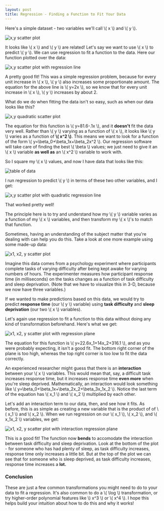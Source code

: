 ```yaml
---
layout: post
title: Regression - Finding a Function to Fit Your Data
---
```


Here's a simple dataset - two variables we'll call \\( x \\) and \\( y \\).

![x,y scatter plot](/images/straight_scatter.png)

It looks like \\( x \\) and \\( y \\) are related! Let's say we want to use \\( x \\) to predict \\( y \\). We can use regression to fit a function to the data. Here our function plotted over the data:

![x,y scatter plot with regression line](/images/straight_line.png)

A pretty good fit! This was a simple regression problem, because for every unit increase in \\( x \\), \\( y \\) also increases some proportionate amount. The equation for the above line is \\( y=2x \\), so we know that for every unit increase in \\( x \\), \\( y \\) increases by about 2.

What do we do when fitting the data isn't so easy, such as when our data looks like this?

![x,y quadratic scatter plot](/images/curve_line.png)

The equation for this function is \\( y=81.6-.1x \\), and it **doesn't** fit the data very well. Rather than \\( y \\) varying as a function of \\( x \\), it looks like \\( y \\) varies as a function of **\\( x^2 \\)**. This means we want to look for a function of the form \\( y=\beta\_0+\beta\_1x+\beta\_2x^2 \\). Our regression software will take care of finding the best \\( \beta \\) values; we just need to give it an \\( x \\) variable **as well as** an \\( x^2 \\) variable to work with.

So I square my \\( x \\) values, and now I have data that looks like this:

![table of data](/images/x_squared_data.png)

I run regression to predict \\( y \\) in terms of these two other variables, and I get:

![x,y scatter plot with quadratic regression line](/images/curve_curve.png)

That worked pretty well!

The principle here is to try and understand how my \\( y \\) variable varies as a function of my \\( x \\) variables, and then transform my \\( x \\)'s to match that function.

Sometimes, having an understanding of the subject matter that you're dealing with can help you do this. Take a look at one more example using some made-up data:

![x1, x2, y scatter plot](/images/scatter_3d.png)

Imagine this data comes from a psychology experiment where participants complete tasks of varying difficulty after being kept awake for varying numbers of hours. The experimenter measures how participant response time (in milliseconds) on the tasks changes as a function of task difficulty and sleep deprivation. (Note that we have to visualize this in 3-D, because we now have three variables.)

If we wanted to make predictions based on this data, we would try to predict **response time** (our \\( y \\) variable) using **task difficulty** and **sleep deprivation** (our two \\( x \\) variables).

Let's again use regression to fit a function to this data without doing any kind of transformation beforehand. Here's what we get:

![x1, x2, y scatter plot with regression plane](/images/straight_plane.png)

The equation for this function is \\( y=22.6x\_1+14x\_2+316.1 \\), and as you were probably expecting, it isn't a good fit. The bottom right corner of the plane is too high, whereas the top right corner is too low to fit the data correctly.

An experienced researcher might guess that there is an **interaction** between your \\( x \\) variables. This would mean that, say, a difficult task increases response time, but it increases response time **even more** when you're sleep deprived. Mathematically, an interaction would look something like \\( y=\beta\_0+\beta\_1x+\beta\_2x\_2+\beta\_3x\_1x\_2 \\). Notice the last term of the equation has \\( x\_1 \\) and \\( x\_2 \\) multiplied by each other.

Let's add an interaction term to our data, then, and see how it fits. As before, this is as simple as creating a new variable that is the product of of \\( x\_1 \\) and \\( x\_2 \\). When we run regression on our \\( x\_1 \\), \\( x\_2 \\), and \\( x\_1x\_2 \\) variables, we get:

![x1, x2, y scatter plot with interaction regression plane](/images/curve_plane.png)

This is a good fit! The function now **bends** to accomodate the interaction between task difficulty and sleep deprivation. Look at the bottom of the plot - for someone who has had plenty of sleep, as task difficulty increases, response time only increases a little bit. But at the top of the plot we can see that for someone who is sleep deprived, as task difficulty increases, response time increases a **lot.**

### Conclusion
These are just a few common transformations you might need to do to your data to fit a regression. It's also common to do a \\( \log \\) transformation, or try higher-order polynomial features like \\) x^3 \\) or \\( x^4 \\). I hope this helps build your intuition about how to do this and why it works!
